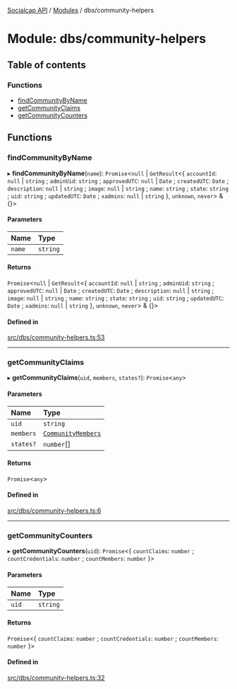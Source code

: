 [Socialcap API](../README.md) / [Modules](../modules.md) / dbs/community-helpers

# Module: dbs/community-helpers

## Table of contents

### Functions

- [findCommunityByName](dbs_community_helpers.md#findcommunitybyname)
- [getCommunityClaims](dbs_community_helpers.md#getcommunityclaims)
- [getCommunityCounters](dbs_community_helpers.md#getcommunitycounters)

## Functions

### findCommunityByName

▸ **findCommunityByName**(`name`): `Promise`\<``null`` \| `GetResult`\<\{ `accountId`: ``null`` \| `string` ; `adminUid`: `string` ; `approvedUTC`: ``null`` \| `Date` ; `createdUTC`: `Date` ; `description`: ``null`` \| `string` ; `image`: ``null`` \| `string` ; `name`: `string` ; `state`: `string` ; `uid`: `string` ; `updatedUTC`: `Date` ; `xadmins`: ``null`` \| `string`  }, `unknown`, `never`\> & {}\>

#### Parameters

| Name | Type |
| :------ | :------ |
| `name` | `string` |

#### Returns

`Promise`\<``null`` \| `GetResult`\<\{ `accountId`: ``null`` \| `string` ; `adminUid`: `string` ; `approvedUTC`: ``null`` \| `Date` ; `createdUTC`: `Date` ; `description`: ``null`` \| `string` ; `image`: ``null`` \| `string` ; `name`: `string` ; `state`: `string` ; `uid`: `string` ; `updatedUTC`: `Date` ; `xadmins`: ``null`` \| `string`  }, `unknown`, `never`\> & {}\>

#### Defined in

[src/dbs/community-helpers.ts:53](https://github.com/Identicon-Dao/socialcap-services/blob/50fabe6c/src/dbs/community-helpers.ts#L53)

___

### getCommunityClaims

▸ **getCommunityClaims**(`uid`, `members`, `states?`): `Promise`\<`any`\>

#### Parameters

| Name | Type |
| :------ | :------ |
| `uid` | `string` |
| `members` | [`CommunityMembers`](../classes/dbs_members_helper.CommunityMembers.md) |
| `states?` | `number`[] |

#### Returns

`Promise`\<`any`\>

#### Defined in

[src/dbs/community-helpers.ts:6](https://github.com/Identicon-Dao/socialcap-services/blob/50fabe6c/src/dbs/community-helpers.ts#L6)

___

### getCommunityCounters

▸ **getCommunityCounters**(`uid`): `Promise`\<\{ `countClaims`: `number` ; `countCredentials`: `number` ; `countMembers`: `number`  }\>

#### Parameters

| Name | Type |
| :------ | :------ |
| `uid` | `string` |

#### Returns

`Promise`\<\{ `countClaims`: `number` ; `countCredentials`: `number` ; `countMembers`: `number`  }\>

#### Defined in

[src/dbs/community-helpers.ts:32](https://github.com/Identicon-Dao/socialcap-services/blob/50fabe6c/src/dbs/community-helpers.ts#L32)
